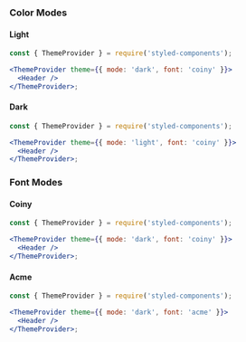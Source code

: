 ### Color Modes

#### Light

```jsx
const { ThemeProvider } = require('styled-components');

<ThemeProvider theme={{ mode: 'dark', font: 'coiny' }}>
  <Header />
</ThemeProvider>;
```

#### Dark

```jsx
const { ThemeProvider } = require('styled-components');

<ThemeProvider theme={{ mode: 'light', font: 'coiny' }}>
  <Header />
</ThemeProvider>;
```

### Font Modes

#### Coiny

```jsx
const { ThemeProvider } = require('styled-components');

<ThemeProvider theme={{ mode: 'dark', font: 'coiny' }}>
  <Header />
</ThemeProvider>;
```

#### Acme

```jsx
const { ThemeProvider } = require('styled-components');

<ThemeProvider theme={{ mode: 'dark', font: 'acme' }}>
  <Header />
</ThemeProvider>;
```
